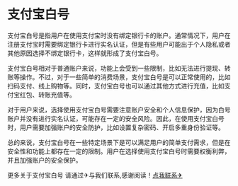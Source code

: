 # 支付宝白号

支付宝白号是指用户在使用支付宝时没有绑定银行卡的账户。通常情况下，用户在注册支付宝时需要绑定银行卡进行实名认证，但是有些用户可能出于个人隐私或者其他原因选择不绑定银行卡，这样就形成了支付宝白号。

支付宝白号相对于普通账户来说，功能上会受到一些限制，比如无法进行提现、转账等操作。不过，对于一些简单的消费场景，支付宝白号是可以正常使用的，比如扫码支付、线上购物等。同时，支付宝白号也可以通过其他方式进行充值，比如支付宝红包、转账充值等。

对于用户来说，选择使用支付宝白号需要注意账户安全和个人信息保护，因为白号账户并没有进行实名认证，可能存在一定的安全风险。因此，在使用支付宝白号时，用户需要加强账户的安全防护，比如设置复杂密码、开启多重身份验证等。

总的来说，支付宝白号在一些特定场景下是可以满足用户的简单支付需求，但是在安全性和功能上都存在一定的限制。用户在选择使用支付宝白号时需要权衡利弊，并且加强账户的安全保护。

更多关于支付宝白号 请通过✈与我们联系,感谢阅读！[点我联系✈](https://news.k02.cc)